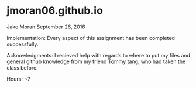 # jmoran06.github.io
Jake Moran
September 26, 2016

Implementation: Every aspect of this assignment has been completed 
successfully.

Acknowledgments: I recieved help with regards to where to put my files and 
general github knowledge from my friend Tommy tang, who had taken the class
before.

Hours: ~7


